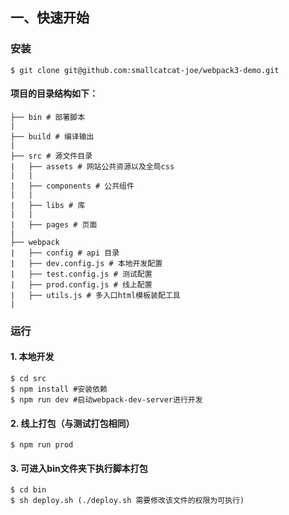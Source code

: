 ## 一、快速开始

### 安装
```shell
$ git clone git@github.com:smallcatcat-joe/webpack3-demo.git
```
#### 项目的目录结构如下：
```shell
├── bin # 部署脚本
|
├── build # 编译输出
|
├── src # 源文件目录
|   ├── assets # 网站公共资源以及全局css
|   |
|   ├── components # 公共组件
|   |
|   ├── libs # 库
|   |
|   ├── pages # 页面
|   
├── webpack
|   ├── config # api 目录
|   ├── dev.config.js # 本地开发配置
|   ├── test.config.js # 测试配置
|   ├── prod.config.js # 线上配置
|   ├── utils.js # 多入口html模板装配工具
|
```

### 运行

#### 1. 本地开发

```shell
$ cd src
$ npm install #安装依赖
$ npm run dev #启动webpack-dev-server进行开发
```

#### 2. 线上打包（与测试打包相同）

```shell
$ npm run prod
```

#### 3. 可进入bin文件夹下执行脚本打包

```shell
$ cd bin
$ sh deploy.sh (./deploy.sh 需要修改该文件的权限为可执行)
```
